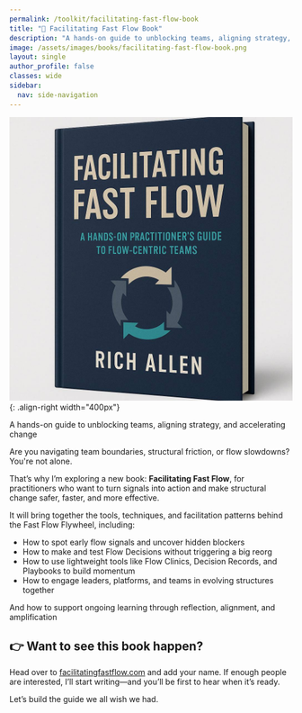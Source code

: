```yaml
---
permalink: /toolkit/facilitating-fast-flow-book
title: "📘 Facilitating Fast Flow Book"
description: "A hands-on guide to unblocking teams, aligning strategy, and accelerating change"
image: /assets/images/books/facilitating-fast-flow-book.png
layout: single
author_profile: false
classes: wide
sidebar:
  nav: side-navigation
---
```


![Facilitating Fast Flow Book](/assets/images/books/facilitating-fast-flow.png){: .align-right width="400px"}

A hands-on guide to unblocking teams, aligning strategy, and accelerating change

Are you navigating team boundaries, structural friction, or flow slowdowns? You're not alone.

That’s why I’m exploring a new book: **Facilitating Fast Flow**, for practitioners who want to turn signals into action and make structural change safer, faster, and more effective.

It will bring together the tools, techniques, and facilitation patterns behind the Fast Flow Flywheel, including:

- How to spot early flow signals and uncover hidden blockers
- How to make and test Flow Decisions without triggering a big reorg
- How to use lightweight tools like Flow Clinics, Decision Records, and Playbooks to build momentum
- How to engage leaders, platforms, and teams in evolving structures together

And how to support ongoing learning through reflection, alignment, and amplification

## 👉 Want to see this book happen?

Head over to [facilitatingfastflow.com](https://facilitatingfastflow.com) and add your name. If enough people are interested, I’ll start writing—and you’ll be first to hear when it’s ready.

Let’s build the guide we all wish we had.
